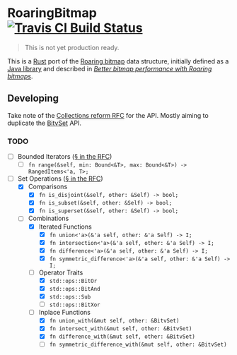 # RoaringBitmap [![Travis CI Build Status][]][travis]

> This is not yet production ready.

This is a [Rust][] port of the [Roaring bitmap][] data structure, initially
defined as a [Java library][roaring-java] and described in [_Better bitmap
performance with Roaring bitmaps_][roaring-paper].

## Developing

Take note of the [Collections reform RFC][collections-rfc] for the API.  Mostly aiming to
duplicate the [BitvSet][] API.

### TODO

  - [ ] Bounded Iterators ([§ in the RFC][bounded-iterators])
    - [ ] `fn range(&self, min: Bound<&T>, max: Bound<&T>) -> RangedItems<'a, T>;`
  - [ ] Set Operations ([§ in the RFC][set-operations])
    - [X] Comparisons
      - [X] `fn is_disjoint(&self, other: &Self) -> bool;`
      - [X] `fn is_subset(&self, other: &Self) -> bool;`
      - [X] `fn is_superset(&self, other: &Self) -> bool;`
    - [ ] Combinations
      - [X] Iterated Functions
        - [X] `fn union<'a>(&'a self, other: &'a Self) -> I;`
        - [X] `fn intersection<'a>(&'a self, other: &'a Self) -> I;`
        - [X] `fn difference<'a>(&'a self, other: &'a Self) -> I;`
        - [X] `fn symmetric_difference<'a>(&'a self, other: &'a Self) -> I;`
      - [ ] Operator Traits
        - [X] `std::ops::BitOr`
        - [X] `std::ops::BitAnd`
        - [X] `std::ops::Sub`
        - [ ] `std::ops::BitXor`
      - [ ] Inplace Functions
        - [X] `fn union_with(&mut self, other: &BitvSet)`
        - [X] `fn intersect_with(&mut self, other: &BitvSet)`
        - [X] `fn difference_with(&mut self, other: &BitvSet)`
        - [ ] `fn symmetric_difference_with(&mut self, other: &BitvSet)`

[Travis CI Build Status]: https://img.shields.io/travis/Nemo157/roaring-rs.svg?style=flat-square
[travis]: https://travis-ci.org/Nemo157/roaring-rs
[Rust]: https://rust-lang.org
[Roaring bitmap]: http://roaringbitmap.org
[roaring-java]: https://github.com/lemire/RoaringBitmap
[roaring-paper]: http://arxiv.org/pdf/1402.6407v4
[collections-rfc]: https://github.com/rust-lang/rfcs/pull/235
[BitvSet]: http://doc.rust-lang.org/std/collections/bitv_set/struct.BitvSet.html
[bounded-iterators]: https://github.com/aturon/rfcs/blob/collections-conventions/text/0000-collection-conventions.md#bounded-iterators
[set-operations]: https://github.com/aturon/rfcs/blob/collections-conventions/text/0000-collection-conventions.md#set-operations
